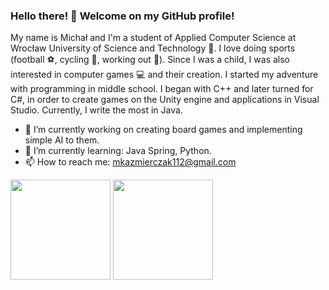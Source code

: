 ### Hello there! 👋 Welcome on my GitHub profile!

My name is Michał and I'm a student of Applied Computer Science at Wrocław University of Science and Technology :school:. I love doing sports (football :soccer:, cycling :bicyclist:, working out :runner:). Since I was a child, I was also interested in computer games :computer: and their creation. I started my adventure with programming in middle school. I began with C++ and later turned for C#, in order to create games on the Unity engine and applications in Visual Studio. Currently, I write the most in Java.

- 🔭 I’m currently working on creating board games and implementing simple AI to them.
- 🌱 I’m currently learning: Java Spring, Python.
- 📫 How to reach me: mkazmierczak112@gmail.com


<div>
    <img src="https://github-readme-stats.vercel.app/api/top-langs/?username=mKazmierczak1&langs_count=30&layout=compact&show_icons=true&icon_color=34abeb&theme=radical&hide=Dockerfile,Assembly,CMake" height="160"/>
    <img src="https://github-readme-stats.vercel.app/api?username=mKazmierczak1&show_icons=true&theme=radical" height="160"/>
</div>
